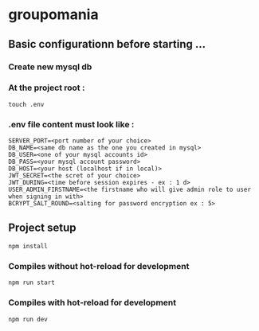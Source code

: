 # groupomania


## Basic configurationn before starting ...

### Create new mysql db

### At the project root :
```
touch .env
```
### .env file content must look like :
```
SERVER_PORT=<port number of your choice>
DB_NAME=<same db name as the one you created in mysql>
DB_USER=<one of your mysql accounts id>
DB_PASS=<your mysql account password>
DB_HOST=<your host (localhost if in local)>
JWT_SECRET=<the scret of your choice>
JWT_DURING=<time before session expires - ex : 1 d>
USER_ADMIN_FIRSTNAME=<the firstname who will give admin role to user when signing in with>
BCRYPT_SALT_ROUND=<salting for password encryption ex : 5>
```


## Project setup
```
npm install
```

### Compiles without hot-reload for development
```
npm run start
```

### Compiles with hot-reload for development
```
npm run dev
```